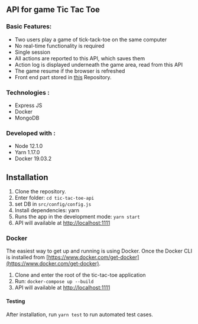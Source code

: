 ## API for game Tic Tac Toe

### Basic Features:
* Two users play a game of tick-tack-toe on the same computer
* No real-time functionality is required
* Single session
* All actions are reported to this API, which saves them
* Action log is displayed underneath the game area, read from this API
* The game resume if the browser is refreshed
* Front end part stored in [this](https://github.com/sabHIML/tic-tac-toe-react) Repository.  
 

### Technologies :
* Express JS
* Docker
* MongoDB

### Developed with :
* Node 12.1.0
* Yarn 1.17.0
* Docker 19.03.2

## Installation

1. Clone the repository.
2. Enter folder: `cd tic-tac-toe-api`
3. set DB in `src/config/config.js`
4. Install dependencies: yarn
5. Runs the app in the development mode: `yarn start`
6. API will available at [http://localhost:1111](http://localhost:1111) 


### Docker

The easiest way to get up and running is using Docker. Once the Docker CLI is installed from [https://www.docker.com/get-docker](https://www.docker.com/get-docker).

1. Clone and enter the root of the tic-tac-toe application
2. Run: `docker-compose up --build`
3. API will available at [http://localhost:1111](http://localhost:1111) 

#### Testing
After installation, run `yarn test` to run automated test cases.
